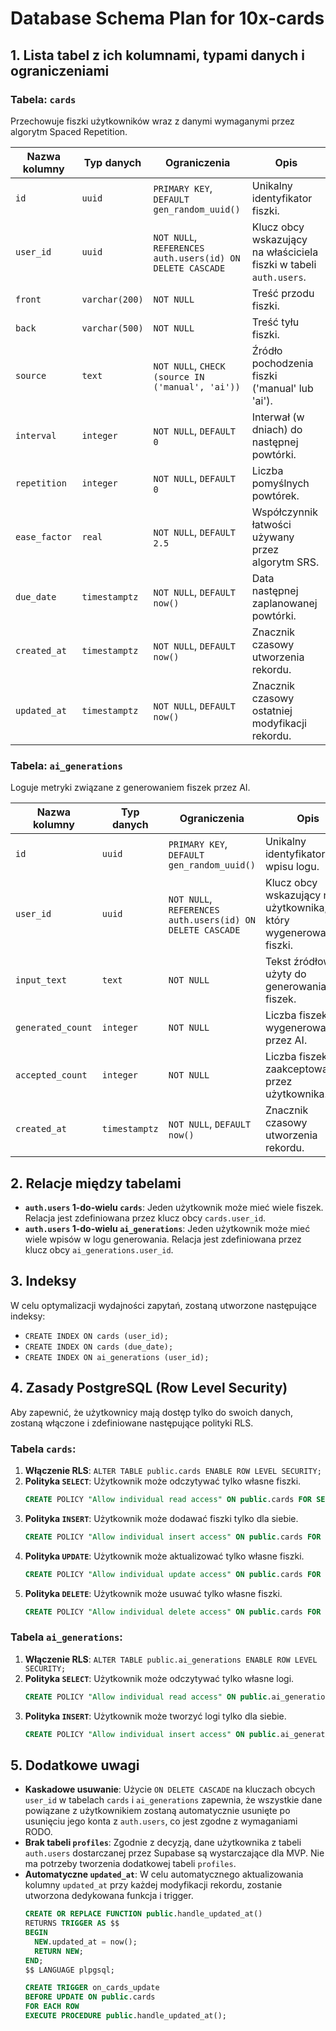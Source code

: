 # Database Schema Plan for 10x-cards

## 1. Lista tabel z ich kolumnami, typami danych i ograniczeniami

### Tabela: `cards`
Przechowuje fiszki użytkowników wraz z danymi wymaganymi przez algorytm Spaced Repetition.

| Nazwa kolumny | Typ danych    | Ograniczenia                                                                                             | Opis                                                                 |
|---------------|---------------|----------------------------------------------------------------------------------------------------------|----------------------------------------------------------------------|
| `id`          | `uuid`        | `PRIMARY KEY`, `DEFAULT gen_random_uuid()`                                                               | Unikalny identyfikator fiszki.                                       |
| `user_id`     | `uuid`        | `NOT NULL`, `REFERENCES auth.users(id) ON DELETE CASCADE`                                                | Klucz obcy wskazujący na właściciela fiszki w tabeli `auth.users`.   |
| `front`       | `varchar(200)`| `NOT NULL`                                                                                               | Treść przodu fiszki.                                                 |
| `back`        | `varchar(500)`| `NOT NULL`                                                                                               | Treść tyłu fiszki.                                                   |
| `source`      | `text`        | `NOT NULL`, `CHECK (source IN ('manual', 'ai'))`                                                         | Źródło pochodzenia fiszki ('manual' lub 'ai').                       |
| `interval`    | `integer`     | `NOT NULL`, `DEFAULT 0`                                                                                  | Interwał (w dniach) do następnej powtórki.                           |
| `repetition`  | `integer`     | `NOT NULL`, `DEFAULT 0`                                                                                  | Liczba pomyślnych powtórek.                                          |
| `ease_factor` | `real`        | `NOT NULL`, `DEFAULT 2.5`                                                                                | Współczynnik łatwości używany przez algorytm SRS.                    |
| `due_date`    | `timestamptz` | `NOT NULL`, `DEFAULT now()`                                                                              | Data następnej zaplanowanej powtórki.                                |
| `created_at`  | `timestamptz` | `NOT NULL`, `DEFAULT now()`                                                                              | Znacznik czasowy utworzenia rekordu.                                 |
| `updated_at`  | `timestamptz` | `NOT NULL`, `DEFAULT now()`                                                                              | Znacznik czasowy ostatniej modyfikacji rekordu.                      |

### Tabela: `ai_generations`
Loguje metryki związane z generowaniem fiszek przez AI.

| Nazwa kolumny     | Typ danych    | Ograniczenia                                                              | Opis                                                                 |
|-------------------|---------------|---------------------------------------------------------------------------|----------------------------------------------------------------------|
| `id`              | `uuid`        | `PRIMARY KEY`, `DEFAULT gen_random_uuid()`                                | Unikalny identyfikator wpisu logu.                                   |
| `user_id`         | `uuid`        | `NOT NULL`, `REFERENCES auth.users(id) ON DELETE CASCADE`                 | Klucz obcy wskazujący na użytkownika, który wygenerował fiszki.      |
| `input_text`      | `text`        | `NOT NULL`                                                                | Tekst źródłowy użyty do generowania fiszek.                          |
| `generated_count` | `integer`     | `NOT NULL`                                                                | Liczba fiszek wygenerowanych przez AI.                               |
| `accepted_count`  | `integer`     | `NOT NULL`                                                                | Liczba fiszek zaakceptowanych przez użytkownika.                     |
| `created_at`      | `timestamptz` | `NOT NULL`, `DEFAULT now()`                                               | Znacznik czasowy utworzenia rekordu.                                 |

## 2. Relacje między tabelami

- **`auth.users` 1-do-wielu `cards`**: Jeden użytkownik może mieć wiele fiszek. Relacja jest zdefiniowana przez klucz obcy `cards.user_id`.
- **`auth.users` 1-do-wielu `ai_generations`**: Jeden użytkownik może mieć wiele wpisów w logu generowania. Relacja jest zdefiniowana przez klucz obcy `ai_generations.user_id`.

## 3. Indeksy

W celu optymalizacji wydajności zapytań, zostaną utworzone następujące indeksy:

- `CREATE INDEX ON cards (user_id);`
- `CREATE INDEX ON cards (due_date);`
- `CREATE INDEX ON ai_generations (user_id);`

## 4. Zasady PostgreSQL (Row Level Security)

Aby zapewnić, że użytkownicy mają dostęp tylko do swoich danych, zostaną włączone i zdefiniowane następujące polityki RLS.

### Tabela `cards`:
1.  **Włączenie RLS**: `ALTER TABLE public.cards ENABLE ROW LEVEL SECURITY;`
2.  **Polityka `SELECT`**: Użytkownik może odczytywać tylko własne fiszki.
    ```sql
    CREATE POLICY "Allow individual read access" ON public.cards FOR SELECT USING (auth.uid() = user_id);
    ```
3.  **Polityka `INSERT`**: Użytkownik może dodawać fiszki tylko dla siebie.
    ```sql
    CREATE POLICY "Allow individual insert access" ON public.cards FOR INSERT WITH CHECK (auth.uid() = user_id);
    ```
4.  **Polityka `UPDATE`**: Użytkownik może aktualizować tylko własne fiszki.
    ```sql
    CREATE POLICY "Allow individual update access" ON public.cards FOR UPDATE USING (auth.uid() = user_id);
    ```
5.  **Polityka `DELETE`**: Użytkownik może usuwać tylko własne fiszki.
    ```sql
    CREATE POLICY "Allow individual delete access" ON public.cards FOR DELETE USING (auth.uid() = user_id);
    ```

### Tabela `ai_generations`:
1.  **Włączenie RLS**: `ALTER TABLE public.ai_generations ENABLE ROW LEVEL SECURITY;`
2.  **Polityka `SELECT`**: Użytkownik może odczytywać tylko własne logi.
    ```sql
    CREATE POLICY "Allow individual read access" ON public.ai_generations FOR SELECT USING (auth.uid() = user_id);
    ```
3.  **Polityka `INSERT`**: Użytkownik może tworzyć logi tylko dla siebie.
    ```sql
    CREATE POLICY "Allow individual insert access" ON public.ai_generations FOR INSERT WITH CHECK (auth.uid() = user_id);
    ```

## 5. Dodatkowe uwagi

- **Kaskadowe usuwanie**: Użycie `ON DELETE CASCADE` na kluczach obcych `user_id` w tabelach `cards` i `ai_generations` zapewnia, że wszystkie dane powiązane z użytkownikiem zostaną automatycznie usunięte po usunięciu jego konta z `auth.users`, co jest zgodne z wymaganiami RODO.
- **Brak tabeli `profiles`**: Zgodnie z decyzją, dane użytkownika z tabeli `auth.users` dostarczanej przez Supabase są wystarczające dla MVP. Nie ma potrzeby tworzenia dodatkowej tabeli `profiles`.
- **Automatyczne `updated_at`**: W celu automatycznego aktualizowania kolumny `updated_at` przy każdej modyfikacji rekordu, zostanie utworzona dedykowana funkcja i trigger.
  ```sql
  CREATE OR REPLACE FUNCTION public.handle_updated_at()
  RETURNS TRIGGER AS $$
  BEGIN
    NEW.updated_at = now();
    RETURN NEW;
  END;
  $$ LANGUAGE plpgsql;

  CREATE TRIGGER on_cards_update
  BEFORE UPDATE ON public.cards
  FOR EACH ROW
  EXECUTE PROCEDURE public.handle_updated_at();
  ```
